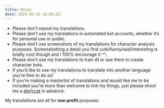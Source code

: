 ```yaml
---
title: Rules
date: 2023-05-15 12:05:23
---
```


- Please don't repost my translations.
- Please don't use my translations in automated bot accounts, whether it’s for personal use or public.
- Please don’t use screenshots of my translations for character analysis purposes. Screenshotting a detail you find cute/funny/sad/interesting is totally cool though and I 100% encourage it ^^;
- Please don't use my translations to train AI or use them to create character bots.
- If you’d like to use my translations to translate into another language you’re free to do so!
- If you’re making a masterlist of translations and would like me to be included you’re more than welcome to link my things, just please shoot me a [dm](https://twitter.com/azurecrystalz)/[ccat](https://curiouscat.live/azurecrystalz) in advance.

My translations are all for **non profit** purposes.